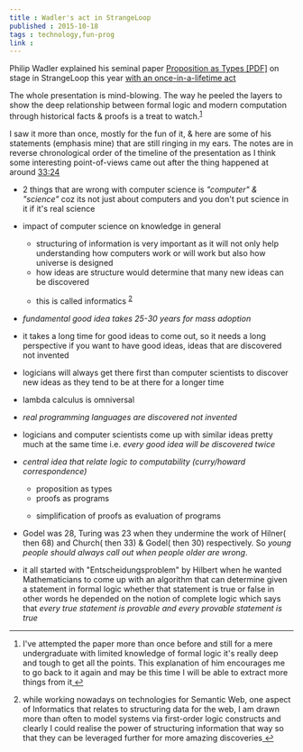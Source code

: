 ```yaml
---
title : Wadler's act in StrangeLoop
published : 2015-10-18
tags : technology,fun-prog
link : 
---
```


Philip Wadler explained his seminal paper [Proposition as Types [PDF]](http://homepages.inf.ed.ac.uk/wadler/papers/propositions-as-types/propositions-as-types.pdf) on stage in StrangeLoop this year [with an once-in-a-lifetime act](https://youtu.be/IOiZatlZtGU?list=PLcGKfGEEONaCIl5eU53uPBnRJ9rbIH32R)

The whole presentation is mind-blowing. The way he peeled the layers to show the deep relationship between formal logic and modern computation through historical facts & proofs is a treat to watch.<sup id="fnref-1-2015-10-18"><a href="#fn-1-2015-10-18" rel="footnote">1</a></sup>

I saw it more than once, mostly for the fun of it, & here are some of his statements (emphasis mine) that are still ringing in my ears. The notes are in reverse chronological order of the timeline of the presentation as I think some interesting point-of-views came out after the thing happened at around [33:24](https://youtu.be/IOiZatlZtGU?list=PLcGKfGEEONaCIl5eU53uPBnRJ9rbIH32R&t=2004)

- 2 things that are wrong with computer science is *"computer" & "science"* coz its not just about computers and you don't put science in it if it's real science

- impact of computer science on knowledge in general
	- structuring of information is very important as it will not only help understanding how computers work or will work but also how universe is designed
	- how ideas are structure would determine that many new ideas can be discovered
	- <p>this is called informatics <sup id="fnref-2-2015-10-18"><a href="#fn-2-2015-10-18" rel="footnote">2</a></sup></p> 

- *fundamental good idea takes 25-30 years for mass adoption*

- it takes a long time for good ideas to come out, so it needs a long perspective if you want to have good ideas, ideas that are discovered not invented

- logicians will always get there first than computer scientists to discover new ideas as they tend to be at there for a longer time

- lambda calculus is omniversal

- *real programming languages are discovered not invented*

- logicians and computer scientists come up with similar ideas pretty much at the same time i.e. *every good idea will be discovered twice*

- *central idea that relate logic to computability (curry/howard correspondence)*
	- proposition as types
	- proofs as programs
	- <p>simplification of proofs as evaluation of programs</p>

- Godel was 28, Turing was 23 when they undermine the work of Hilner( then 68) and Church( then 33) & Godel( then 30) respectively. So *young people should always call out when people older are wrong*.

- it all started with "Entscheidungsproblem" by Hilbert when he wanted Mathematicians to come up with an algorithm that can determine given a statement in formal logic whether that statement is true or false in other words he depended on the notion of complete logic which says that *every true statement is provable and every provable statement is true*

---

<div class="footnotes">
 <ol>
 <li class="footnote" id="fn-1-2015-10-18"><p>I've attempted the paper more than once before and still for a mere undergraduate with limited knowledge of formal logic it's really deep and tough to get all the points. This explanation of him encourages me to go back to it again and may be this time I will be able to extract more things from it<a href="#fnref-1-2015-10-18" title="return to article"> ↩</a><p>
 </li>
 <li class="footnote" id="fn-2-2015-10-18"><p>while working nowadays on technologies for Semantic Web, one aspect of Informatics that relates to structuring data for the web, I am drawn more than often to model systems via first-order logic constructs and clearly I could realise the power of structuring information that way so that they can be leveraged further for more amazing discoveries<a href="#fnref-2-2015-10-18" title="return to article"> ↩</a><p>
 </li>
 </ol>
</div>

